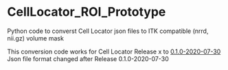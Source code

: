 # CellLocator_ROI_Prototype

Python code to converst Cell Locator json files to ITK compatible (nrrd, nii.gz) volume mask

This conversion code works for Cell Locator Release x to [0.1.0-2020-07-30](https://github.com/BICCN/cell-locator/releases/tag/0.1.0-2020-07-30)
Json file format changed after Release 0.1.0-2020-07-30
